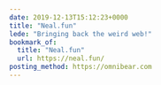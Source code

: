 ```yaml
---
date: 2019-12-13T15:12:23+0000
title: "Neal.fun"
lede: "Bringing back the weird web!"
bookmark_of:
  title: "Neal.fun"
  url: https://neal.fun/
posting_method: https://omnibear.com
---
```

